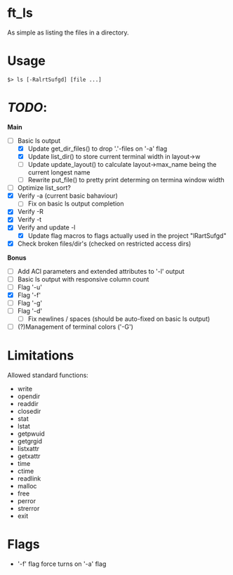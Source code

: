# ft_ls
As simple as listing the files in a directory.

# Usage
`$> ls [-RalrtSufgd] [file ...]`

# *TODO*:
**Main**
- [ ] Basic ls output
    - [x] Update get_dir_files() to drop '.'-files on '-a' flag
    - [x] Update list_dir() to store current terminal width in layout->w
    - [ ] Update update_layout() to calculate layout->max_name being the current longest name
    - [ ] Rewrite put_file() to pretty print determing on termina window width  
- [ ] Optimize list_sort?
- [x] Verify -a (current basic bahaviour)
    - [ ] Fix on basic ls output completion
- [x] Verify -R
- [x] Verify -t
- [x] Verify and update -l
    - [x] Update flag macros to flags actually used in the project "lRartSufgd"
- [x] Check broken files/dir's (checked on restricted access dirs)

**Bonus**
- [ ] Add ACl parameters and extended attributes to '-l' output
- [ ] Basic ls output with responsive column count
- [ ] Flag '-u'
- [x] Flag '-f'
- [ ] Flag '-g'
- [ ] Flag '-d'
    - [ ] Fix newlines / spaces (should be auto-fixed on basic ls output)
- [ ] (?)Management of terminal colors ('-G')

# Limitations
Allowed standard functions:
- write
- opendir
- readdir
- closedir
- stat
- lstat
- getpwuid
- getgrgid
- listxattr
- getxattr
- time
- ctime
- readlink
- malloc
- free
- perror
- strerror
- exit

# Flags
- '-f' flag force turns on '-a' flag
